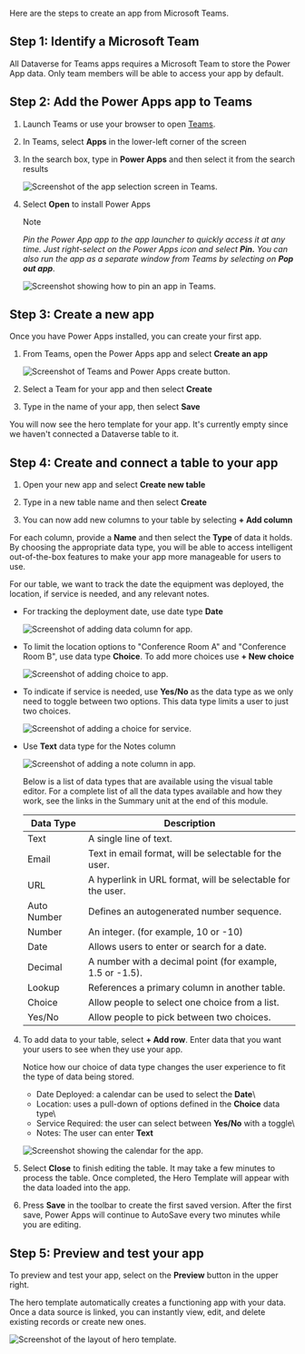 Here are the steps to create an app from Microsoft Teams.

## Step 1: Identify a Microsoft Team 

All Dataverse for Teams apps requires a Microsoft Team to store the Power App data. Only team members will be able to access your app by default.

## Step 2: Add the Power Apps app to Teams

1. Launch Teams or use your browser to open [Teams](https://teams.microsoft.com).

1. In Teams, select **Apps** in the lower-left corner of the screen

1. In the search box, type in **Power Apps** and then select it from the search results

   ![Screenshot of the app selection screen in Teams.](../media/02-app-selection.png)

1. Select **Open** to install Power Apps

   > [!NOTE]
   > *Pin the Power App app to the app launcher to quickly access it at any time. Just right-select on the Power Apps icon and select **Pin.** You can also run the app as a separate window from Teams by selecting on **Pop out app***.
 
   ![Screenshot showing how to pin an app in Teams.](../media/03-pin-app.png)

## Step 3: Create a new app

Once you have Power Apps installed, you can create your first app.

1. From Teams, open the Power Apps app and select **Create an app**
    
    ![Screenshot of Teams and Power Apps create button.](../media/04-create-app.png)

1. Select a Team for your app and then select **Create**

1. Type in the name of your app, then select **Save**

You will now see the hero template for your app. It's currently empty since we haven't connected a Dataverse table to it.

## Step 4: Create and connect a table to your app

1. Open your new app and select **Create new table**

1. Type in a new table name and then select **Create**

1. You can now add new columns to your table by selecting **+ Add column**

For each column, provide a **Name** and then select the **Type** of data it holds. By choosing the appropriate data type, you will be able to access intelligent out-of-the-box features to make your app more manageable for users to use.

For our table, we want to track the date the equipment was deployed, the location, if service is needed, and any relevant notes.

- For tracking the deployment date, use date type **Date**
    
    ![Screenshot of adding data column for app.](../media/05-add-column.png)

- To limit the location options to "Conference Room A" and "Conference Room B", use data type **Choice**. To add more choices use **+ New choice**
    
    ![Screenshot of adding choice to app.](../media/06-add-choice.png)

- To indicate if service is needed, use **Yes/No** as the data type as we only need to toggle between two options. This data type limits a user to just two choices.
    
    ![Screenshot of adding a choice for service.](../media/07-service.png)

- Use **Text** data type for the Notes column

  ![Screenshot of adding a note column in app.](../media/08-notes.png)

   Below is a list of data types that are available using the visual table editor. For a complete list of all the data types available and how they work, see the links in the Summary unit at the end of this module.

    |     Data Type    |     Description    |
    |-|-|
    |     Text    |     A single line   of text.    |
    |     Email    |     Text in email   format, will be selectable for the user.    |
    |     URL    |     A hyperlink   in URL format, will be selectable for the user.    |
    |     Auto Number    |     Defines an   autogenerated number sequence.    |
    |     Number    |     An integer.   (for example, 10 or -10)    |
    |     Date    |     Allows users   to enter or search for a date.    |
    |     Decimal    |     A number with   a decimal point (for example, 1.5 or -1.5).    |
    |     Lookup    |     References a primary column in another table.    |
    |     Choice    |     Allow people to select one choice from a list.    |
    |     Yes/No    |     Allow people to pick between two choices.    |

4. To add data to your table, select **+ Add row**. Enter data that you want your users to see when they use your app.
    
    Notice how our choice of data type changes the user experience to fit the type of data being stored.

    - Date Deployed: a calendar can be used to select the **Date**\
    - Location: uses a pull-down of options defined in the **Choice** data type\
    - Service Required: the user can select between **Yes/No** with a toggle\
    - Notes: The user can enter **Text**

   ![Screenshot showing the calendar for the app. ](../media/10-calendar.png)

1. Select **Close** to finish editing the table. It may take a few minutes to process the table. Once completed, the Hero Template will appear with the data loaded into the app.

1. Press **Save** in the toolbar to create the first saved version. After the first save, Power Apps will continue to AutoSave every two minutes while you are editing.

## Step 5: Preview and test your app

To preview and test your app, select on the **Preview** button in the upper right.

The hero template automatically creates a functioning app with your data. Once a data source is linked, you can instantly view, edit, and delete existing records or create new ones.

![Screenshot of the layout of hero template. ](../media/11-layout.png) 
